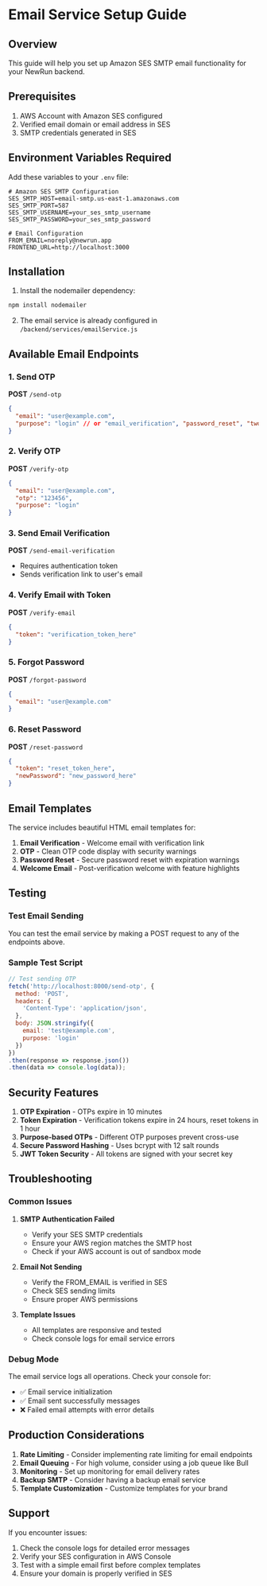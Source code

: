 # Email Service Setup Guide

## Overview
This guide will help you set up Amazon SES SMTP email functionality for your NewRun backend.

## Prerequisites
1. AWS Account with Amazon SES configured
2. Verified email domain or email address in SES
3. SMTP credentials generated in SES

## Environment Variables Required

Add these variables to your `.env` file:

```env
# Amazon SES SMTP Configuration
SES_SMTP_HOST=email-smtp.us-east-1.amazonaws.com
SES_SMTP_PORT=587
SES_SMTP_USERNAME=your_ses_smtp_username
SES_SMTP_PASSWORD=your_ses_smtp_password

# Email Configuration
FROM_EMAIL=noreply@newrun.app
FRONTEND_URL=http://localhost:3000
```

## Installation

1. Install the nodemailer dependency:
```bash
npm install nodemailer
```

2. The email service is already configured in `/backend/services/emailService.js`

## Available Email Endpoints

### 1. Send OTP
**POST** `/send-otp`
```json
{
  "email": "user@example.com",
  "purpose": "login" // or "email_verification", "password_reset", "two_factor"
}
```

### 2. Verify OTP
**POST** `/verify-otp`
```json
{
  "email": "user@example.com",
  "otp": "123456",
  "purpose": "login"
}
```

### 3. Send Email Verification
**POST** `/send-email-verification`
- Requires authentication token
- Sends verification link to user's email

### 4. Verify Email with Token
**POST** `/verify-email`
```json
{
  "token": "verification_token_here"
}
```

### 5. Forgot Password
**POST** `/forgot-password`
```json
{
  "email": "user@example.com"
}
```

### 6. Reset Password
**POST** `/reset-password`
```json
{
  "token": "reset_token_here",
  "newPassword": "new_password_here"
}
```

## Email Templates

The service includes beautiful HTML email templates for:

1. **Email Verification** - Welcome email with verification link
2. **OTP** - Clean OTP code display with security warnings
3. **Password Reset** - Secure password reset with expiration warnings
4. **Welcome Email** - Post-verification welcome with feature highlights

## Testing

### Test Email Sending
You can test the email service by making a POST request to any of the endpoints above.

### Sample Test Script
```javascript
// Test sending OTP
fetch('http://localhost:8000/send-otp', {
  method: 'POST',
  headers: {
    'Content-Type': 'application/json',
  },
  body: JSON.stringify({
    email: 'test@example.com',
    purpose: 'login'
  })
})
.then(response => response.json())
.then(data => console.log(data));
```

## Security Features

1. **OTP Expiration** - OTPs expire in 10 minutes
2. **Token Expiration** - Verification tokens expire in 24 hours, reset tokens in 1 hour
3. **Purpose-based OTPs** - Different OTP purposes prevent cross-use
4. **Secure Password Hashing** - Uses bcrypt with 12 salt rounds
5. **JWT Token Security** - All tokens are signed with your secret key

## Troubleshooting

### Common Issues

1. **SMTP Authentication Failed**
   - Verify your SES SMTP credentials
   - Ensure your AWS region matches the SMTP host
   - Check if your AWS account is out of sandbox mode

2. **Email Not Sending**
   - Verify the FROM_EMAIL is verified in SES
   - Check SES sending limits
   - Ensure proper AWS permissions

3. **Template Issues**
   - All templates are responsive and tested
   - Check console logs for email service errors

### Debug Mode
The email service logs all operations. Check your console for:
- ✅ Email service initialization
- ✅ Email sent successfully messages
- ❌ Failed email attempts with error details

## Production Considerations

1. **Rate Limiting** - Consider implementing rate limiting for email endpoints
2. **Email Queuing** - For high volume, consider using a job queue like Bull
3. **Monitoring** - Set up monitoring for email delivery rates
4. **Backup SMTP** - Consider having a backup email service
5. **Template Customization** - Customize templates for your brand

## Support

If you encounter issues:
1. Check the console logs for detailed error messages
2. Verify your SES configuration in AWS Console
3. Test with a simple email first before complex templates
4. Ensure your domain is properly verified in SES

